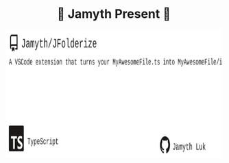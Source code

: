 <!-- built at 3/20/2024, 12:22:56 PM -->
<h1 align="center">
🎉 Jamyth Present 🎉
</h1>
<p align="center">
    <a href="https://github.com/Jamyth/JFolderize">
        <img width="1000" height="300" src="./readme.svg" />
    </a>
</p>